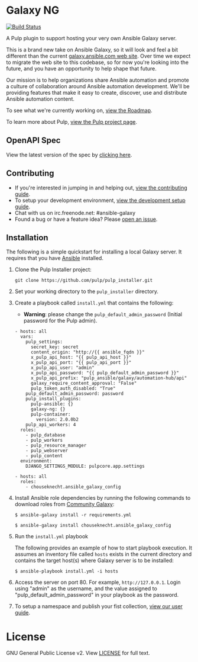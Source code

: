 # Galaxy NG

[![Build Status](https://travis-ci.com/ansible/galaxy_ng.svg?branch=master)](https://travis-ci.com/ansible/galaxy_ng)

A Pulp plugin to support hosting your very own Ansible Galaxy server.

This is a brand new take on Ansible Galaxy, so it will look and feel a bit different than the current [galaxy.ansible.com web site](https://galaxy.ansible.com). Over time we expect to migrate the web site to this codebase, so for now you're looking into the future, and you have an opportunity to help shape that future.

Our mission is to help organizations share Ansible automation and promote a culture of collaboration around Ansible automation development. We'll be providing features that make it easy to create, discover, use and distribute Ansible automation content.

To see what we're currently working on, [view the Roadmap](/ROADMAP.rst). 

To learn more about Pulp, [view the Pulp project page](https://pulpproject.org/).

## OpenAPI Spec

View the latest version of the spec by [clicking here](https://petstore.swagger.io/?url=https://raw.githubusercontent.com/ansible/galaxy_ng/master/openapi/openapi.yaml).

## Contributing

* If you're interested in jumping in and helping out, [view the contributing guide](https://github.com/ansible/galaxy_ng/wiki#contributing-to-galaxyng).
* To setup your development environment, [view the development setup guide](https://github.com/ansible/galaxy_ng/wiki/Development-Setup).
* Chat with us on irc.freenode.net: #ansible-galaxy
* Found a bug or have a feature idea? Please [open an issue](https://github.com/ansible/galaxy_ng/issues/new/choose).

## Installation

The following is a simple quickstart for installing a local Galaxy server. It requires that you have [Ansible](https://github.com/ansible/ansible) installed.

1. Clone the Pulp Installer project:

    ```
    git clone https://github.com/pulp/pulp_installer.git
    ```

2. Set your working directory to the `pulp_installer` directory.

3. Create a playbook called `install.yml` that contains the following:

    * **Warning**: please change the `pulp_default_admin_password`  (Initial password for the Pulp admin).

    ```
    - hosts: all
      vars:
        pulp_settings:
          secret_key: secret
          content_origin: "http://{{ ansible_fqdn }}"
          x_pulp_api_host: "{{ pulp_api_host }}"
          x_pulp_api_port: "{{ pulp_api_port }}"
          x_pulp_api_user: "admin"
          x_pulp_api_password: "{{ pulp_default_admin_password }}"
          x_pulp_api_prefix: "pulp_ansible/galaxy/automation-hub/api"
          galaxy_require_content_approval: "False"
          pulp_token_auth_disabled: "True"
        pulp_default_admin_password: password
        pulp_install_plugins:
          pulp-ansible: {}
          galaxy-ng: {}
          pulp-container:
            version: 2.0.0b2
        pulp_api_workers: 4
      roles:
        - pulp_database
        - pulp_workers
        - pulp_resource_manager
        - pulp_webserver
        - pulp_content
      environment:
        DJANGO_SETTINGS_MODULE: pulpcore.app.settings

    - hosts: all
      roles:
        - chouseknecht.ansible_galaxy_config
    ```

4. Install Ansible role dependencies by running the following commands to download roles from [Community Galaxy](https://galaxy.ansible.com):

    ``` 
    $ ansible-galaxy install -r requirements.yml
    ```
    
    ```
    $ ansible-galaxy install chouseknecht.ansible_galaxy_config 
    ```

5. Run the `install.yml` playbook

   The following provides an example of how to start playbook execution. It assumes an inventory file called `hosts` exists in the current directory and contains the target host(s) where Galaxy server is to be installed: 

    ``` 
    $ ansible-playbook install.yml -i hosts
    ``` 

6. Access the server on port 80. For example, `http://127.0.0.1`. Login using "admin" as the username, and the value assigned to "pulp_default_admin_password" in your playbook as the password.

7. To setup a namespace and publish your fist collection, [view our user guide](https://github.com/ansible/galaxy_ng/wiki/End-User-Installation#uploading-a-collection).

# License

GNU General Public License v2. View [LICENSE](/LICENSE) for full text.
